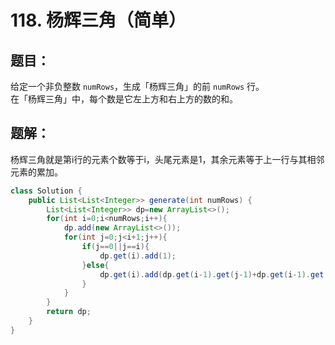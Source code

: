 # 118. 杨辉三角（简单）
## 题目：
给定一个非负整数 `numRows`，生成「杨辉三角」的前 `numRows` 行。\
在「杨辉三角」中，每个数是它左上方和右上方的数的和。
## 题解：
杨辉三角就是第i行的元素个数等于i，头尾元素是1，其余元素等于上一行与其相邻元素的累加。
```java
class Solution {
    public List<List<Integer>> generate(int numRows) {
        List<List<Integer>> dp=new ArrayList<>();
        for(int i=0;i<numRows;i++){
            dp.add(new ArrayList<>());
            for(int j=0;j<i+1;j++){
                if(j==0||j==i){
                    dp.get(i).add(1);
                }else{
                    dp.get(i).add(dp.get(i-1).get(j-1)+dp.get(i-1).get(j));
                }
            }
        }
        return dp;
    }
}
```